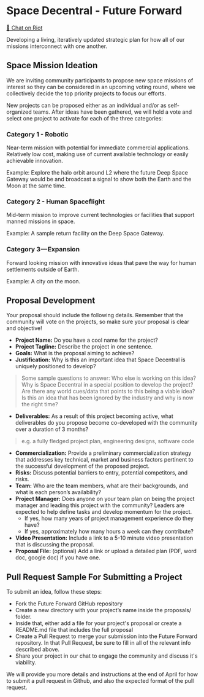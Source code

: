 # Space Decentral - Future Forward
[💬 Chat on Riot](https://riot.im/app/#/room/#spacedecentral-futureforward:matrix.org)

Developing a living, iteratively updated strategic plan for how all of our missions interconnect with one another.

## Space Mission Ideation
We are inviting community participants to propose new space missions of interest so they can be considered in an upcoming voting round, where we collectively decide the top priority projects to focus our efforts. 

New projects can be proposed either as an individual and/or as self-organized teams. After ideas have been gathered, we will hold a vote and select one project to activate for each of the three categories:

### Category 1 - Robotic

Near-term mission with potential for immediate commercial applications. Relatively low cost, making use of current available technology or easily achievable innovation.

Example: Explore the halo orbit around L2 where the future Deep Space Gateway would be and broadcast a signal to show both the Earth and the Moon at the same time.

### Category 2 - Human Spaceflight

Mid-term mission to improve current technologies or facilities that support manned missions in space.

Example: A sample return facility on the Deep Space Gateway.

### Category 3 — Expansion

Forward looking mission with innovative ideas that pave the way for human settlements outside of Earth.

Example: A city on the moon.


## Proposal Development

Your proposal should include the following details. Remember that the community will vote on the projects, so make sure your proposal is clear and objective!
* **Project Name:** Do you have a cool name for the project?
* **Project Tagline:** Describe the project in one sentence.
* **Goals:** What is the proposal aiming to achieve?
* **Justification:** Why is this an important idea that Space Decentral is uniquely positioned to develop? 
> Some sample questions to answer: Who else is working on this idea? Why is Space Decentral in a special position to develop the project? Are there any world cues/data that points to this being a viable idea? Is this an idea that has been ignored by the industry and why is now the right time?
* **Deliverables:** As a result of this project becoming active, what deliverables do you propose become co-developed with the community over a duration of 3 months?
> e.g. a fully fledged project plan, engineering designs, software code
* **Commercialization:** Provide a preliminary commercialization strategy that addresses key technical, market and business factors pertinent to the successful development of the proposed project.
* **Risks:** Discuss potential barriers to entry, potential competitors, and risks.
* **Team:** Who are the team members, what are their backgrounds, and what is each person’s availability?
* **Project Manager:** Does anyone on your team plan on being the project manager and leading this project with the community?
Leaders are expected to help define tasks and develop momentum for the project.
  * If yes, how many years of project management experience do they have?
  * If yes, approximately how many hours a week can they contribute?
* **Video Presentation:** Include a link to a 5-10 minute video presentation that is discussing the proposal.
* **Proposal File:** (optional) Add a link or upload a detailed plan (PDF, word doc, google doc) if you have one.

## Pull Request Sample For Submitting a Project

To submit an idea, follow these steps:
* Fork the Future Forward GitHub repository
* Create a new directory with your project’s name inside the proposals/ folder.
* Inside that, either add a file for your project's proposal or create a README.md file that includes the full proposal
* Create a Pull Request to merge your submission into the Future Forward repository. In that Pull Request, be sure to fill in all of the relevant info described above.
* Share your project in our chat to engage the community and discuss it's viability.

We will provide you more details and instructions at the end of April for how to submit a pull request in Github, and also the expected format of the pull request.
